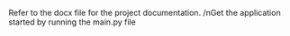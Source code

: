 Refer to the docx file for the project documentation. /nGet the application started by running the main.py file
